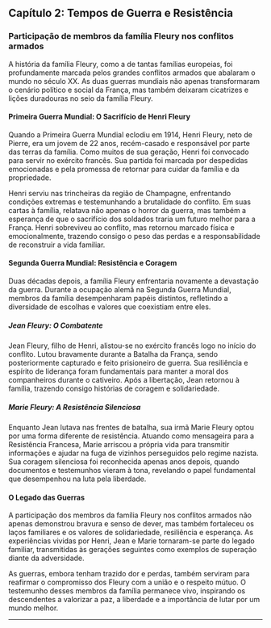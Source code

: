 
## Capítulo 2: Tempos de Guerra e Resistência

### Participação de membros da família Fleury nos conflitos armados

A história da família Fleury, como a de tantas famílias europeias, foi profundamente marcada pelos grandes conflitos armados que abalaram o mundo no século XX. As duas guerras mundiais não apenas transformaram o cenário político e social da França, mas também deixaram cicatrizes e lições duradouras no seio da família Fleury.

#### Primeira Guerra Mundial: O Sacrifício de Henri Fleury

Quando a Primeira Guerra Mundial eclodiu em 1914, Henri Fleury, neto de Pierre, era um jovem de 22 anos, recém-casado e responsável por parte das terras da família. Como muitos de sua geração, Henri foi convocado para servir no exército francês. Sua partida foi marcada por despedidas emocionadas e pela promessa de retornar para cuidar da família e da propriedade.

Henri serviu nas trincheiras da região de Champagne, enfrentando condições extremas e testemunhando a brutalidade do conflito. Em suas cartas à família, relatava não apenas o horror da guerra, mas também a esperança de que o sacrifício dos soldados traria um futuro melhor para a França. Henri sobreviveu ao conflito, mas retornou marcado física e emocionalmente, trazendo consigo o peso das perdas e a responsabilidade de reconstruir a vida familiar.

#### Segunda Guerra Mundial: Resistência e Coragem

Duas décadas depois, a família Fleury enfrentaria novamente a devastação da guerra. Durante a ocupação alemã na Segunda Guerra Mundial, membros da família desempenharam papéis distintos, refletindo a diversidade de escolhas e valores que coexistiam entre eles.

##### Jean Fleury: O Combatente

Jean Fleury, filho de Henri, alistou-se no exército francês logo no início do conflito. Lutou bravamente durante a Batalha da França, sendo posteriormente capturado e feito prisioneiro de guerra. Sua resiliência e espírito de liderança foram fundamentais para manter a moral dos companheiros durante o cativeiro. Após a libertação, Jean retornou à família, trazendo consigo histórias de coragem e solidariedade.

##### Marie Fleury: A Resistência Silenciosa

Enquanto Jean lutava nas frentes de batalha, sua irmã Marie Fleury optou por uma forma diferente de resistência. Atuando como mensageira para a Resistência Francesa, Marie arriscou a própria vida para transmitir informações e ajudar na fuga de vizinhos perseguidos pelo regime nazista. Sua coragem silenciosa foi reconhecida apenas anos depois, quando documentos e testemunhos vieram à tona, revelando o papel fundamental que desempenhou na luta pela liberdade.

#### O Legado das Guerras

A participação dos membros da família Fleury nos conflitos armados não apenas demonstrou bravura e senso de dever, mas também fortaleceu os laços familiares e os valores de solidariedade, resiliência e esperança. As experiências vividas por Henri, Jean e Marie tornaram-se parte do legado familiar, transmitidas às gerações seguintes como exemplos de superação diante da adversidade.

As guerras, embora tenham trazido dor e perdas, também serviram para reafirmar o compromisso dos Fleury com a união e o respeito mútuo. O testemunho desses membros da família permanece vivo, inspirando os descendentes a valorizar a paz, a liberdade e a importância de lutar por um mundo melhor.

---
```